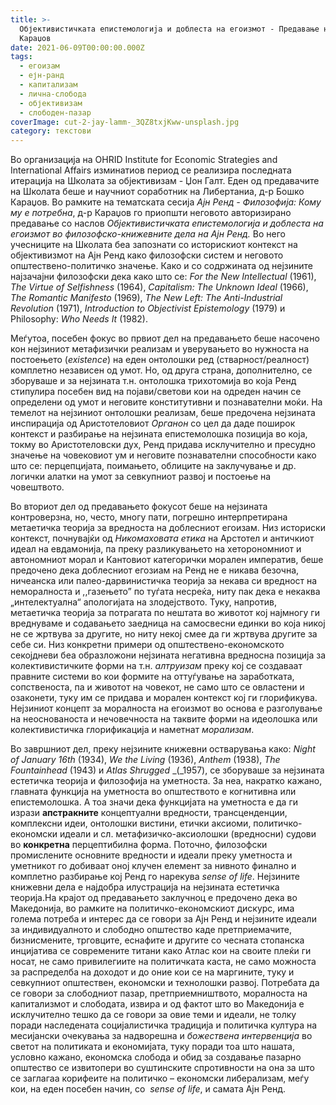 ```yaml
---
title: >-
  Објективистичката епистемологиja и доблеста на егоизмот - Предавање на Д-р
  Караџов
date: 2021-06-09T00:00:00.000Z
tags:
  - егоизам
  - ејн-ранд
  - капитализам
  - лична-слобода
  - објективизам
  - слободен-пазар
coverImage: cut-2-jay-lamm-_3QZ8txjKww-unsplash.jpg
category: текстови
---
```


Во организација на OHRID Institute for Economic Strategies and International Affairs изминатиов период се реализира последната итерација на Школата за објективизам - Џон Галт. Еден од предавачите на Школата беше и научниот соработник на Либертаниа, д-р Бошко Караџов. Во рамките на тематската сесија _Ајн Ренд - Филозофија: Кому му е потребна_, д-р Караџов го приопшти неговото авторизирано предавање со наслов _Објективистичката епистемологиja и доблеста на егоизмот во филозофско-книжевните дела на Ајн Ренд._ Во него учесниците на Школата беа запознати со историскиот контекст на објективизмот на Ајн Ренд како филозофски систем и неговото општествено-политичкo значење. Како и со содржината од нејзините најзачајни филозофски дека како што се: _For the New Intellectual_ (1961), _The Virtue of Selfishness_ (1964), _Capitalism: The Unknown Ideal_ (1966), _The Romantic Manifesto_ (1969), _The New Left: The Anti-Industrial Revolution_ (1971), _Introduction to Objectivist Epistemology_ (1979) и Philosophy: _Who Needs It_ (1982).

Меѓутоа, посебен фокус во првиот дел на предавањето беше насочено кон нејзиниот метафизички реализам и уверувањето во нужноста на постоењето (_existence_) на еден онтолошки ред (стварност/реалност) комплетно независен од умот. Но, од друга страна, дополнително, се зборуваше и за нејзината т.н. онтолошка трихотомија во која Ренд стипулира посебен вид на појави/светови кои на одреден начин се определени од умот и неговите конститутивни и познавателни моќи. На темелот на нејзиниот онтолошки реализам, беше предочена нејзината инспирација од Аристотеловиот _Органон_ со цел да даде поширок контекст и разбирање на нејзината епистемолошка позиција во која, токму во Аристотеловски дух, Ренд придава исклучително и пресудно значење на човековиот ум и неговите познавателни способности како што се: перцепцијата, поимањето, облиците на заклучување и др. логички алатки на умот за севкупниот развој и постоење на човештвото. 

Во вториот дел од предавањето фокусот беше на нејзината контроверзна, но, често, многу пати, погрешно интерпретирана метаетичка теорија за вредноста на доблесниот егоизам. Низ историски контекст, почнувајќи од _Никомаховата етика_ на Арстотел и античкиот идеал на евдамонија, па преку разликувањето на хеторономниот и автономниот морал и Кантовиот категорички морален императив, беше предочено дека доблесниот егозиам на Ренд не е никава безочна, ничеанска или палео-дарвинистичка теорија за некава си вредност на неморалноста и ,,газењето” по туѓата несреќа, ниту пак дека е некаква „интелектуална“ апологијата на злодејството. Туку, напротив, метаетичка теорија за потрагата по нештата во животот кој најмногу ги вреднуваме и содавањето заедница на самосвесни единки во која никој не се жртвува за другите, но ниту некој смее да ги жртвува другите за себе си. Низ конкретни примери од општествено-економското секојдневи беа образложони нејзината негативна вредносна позиција за колективистичките форми на т.н. _алтруизам_ преку кој се создаваат правните системи во кои формите на оттуѓување на заработката, сопственоста, па и животот на човекот, не само што се овластени и озаконети, туку им се придава и морален контекст кој ги глорификува. Нејзиниот концепт за моралноста на егоизмот во основа е разголување на неоснованоста и нечовечноста на таквите форми на идеолошка или колективистичка глорификација и наметнат _морализам_.

Во завршниот дел, преку нејзините книжевни остварувања како: _Night of January 16th_ (1934), _We the Living_ (1936), _Anthem_ (1938), _The Fountainhead_ (1943) и _Atlas Shrugged_ _(_1957), се зборуваше за нејзината естетичка теорија и филозофија на уметноста. За неа, накратко кажано, главната функција на уметноста во општеството е когнитивна или епистемолошка. А тоа значи дека функцијата на уметноста е да ги изрази **апстракните** концептуални вредности, трансценденции, комплексни идеи, онтолошки вистини, етички аксиоми, политичко-економски идеали и сл. метафизичко-аксиолошки (вредносни) судови во **конкретна** перцептибилна форма. Поточно, филозофски промислените основните вредности и идеали преку уметноста и уметникот го добиваат оној клучен елемент за нивното финално и комплетно разбирање кој Ренд го нарекува _sense of life_. Нејзините книжевни дела е најдобра илустрација на нејзината естетичка теорија.На крајот од предавањето заклучноц е предочено дека во Македонија, во рамките на политичко-економскиот дискурс, има голема потреба и интерес да се говори за Ајн Ренд и нејзините идеали за индивидуалното и слободно општество каде претприемачите, бизнисмените, трговците, еснафите и другите со чесната стопанска инцијатива се современите титани како Атлас кои на своите плеќи ги носат, не само привилегиите на политичката каста, не само можноста за распределба на доходот и до оние кои се на маргините, туку и севкупниот општествен, економски и технолошки развој. Потребата да се говори за слободниот пазар, претприемништвото, моралноста на капитализмот и слободата, извира и од фактот што во Македонија е исклучително тешко да се говори за овие теми и идеали, не толку поради наследената социјалистичка традиција и политичка култура на месијански очекувања за надворешна и _божествена интервенција_ во светот на политиката и економијата, туку поради тоа што нашата, условно кажано, економска слобода и обид за создавање пазарно општество се извитопери во суштинските спротивности на она за што се заглагаа корифеите на политичко – економски либерализам, меѓу кои, на еден посебен начин, со  _sense of life_, и самата Ајн Ренд.
